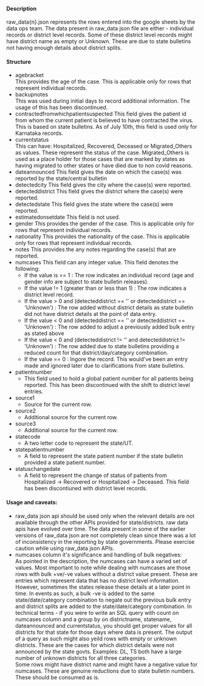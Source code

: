 #### Description
raw_data{n}.json represents the rows entered into the google sheets by the data ops team. The data present in raw_data json file are either - individual records or district level records. Some of these district level records might have district name as empty or Unknown. These are due to state bulletins not having enough details about district splits. 

#### Structure
- agebracket  
	This provides the age of the case. This is applicable only for rows that represent individual records.
- backupnotes  
	This was used during initial days to record additional information. The usage of this has been discontinued.
- contractedfromwhichpatientsuspected
	This field gives the patient id from whom the current patient is believed to have contracted the virus. This is based on state bulletins. As of July 10th, this field is used only for Karnataka records.
- currentstatus  
	This can have: Hospitalized, Recovered, Deceased or Migrated_Others as values. These represent the status of the case. Migrated_Others is used as a place holder for those cases that are marked by states as having migrated to other states or have died due to non covid reasons.
- dateannounced
	This field gives the date on which the case(s) was reported by the state/central bulletin
- detectedcity
	This field gives the city where the case(s) were reported.
- detecteddistrict
	This field gives the district where the case(s) were reported.
- detectedstate
	This field gives the state where the case(s) were reported.
- estimatedonsetdate
	This field is not used.
- gender
	This provides the gender of the case. This is applicable only for rows that represent individual records.
- nationality
	This provides the nationality of the case. This is applicable only for rows that represent individual records.
- notes
	This provides the any notes regarding the case(s) that are reported.
- numcases
	This field can any integer value. This field denotes the following:
	- If the value is == 1 : The row indicates an individual record (age and gender info are subject to state bulletin releases).
	- If the value != 1 (greater than or less than 1) : The row indicates a district level record.
	- If the value > 0 and (detecteddistrict == '' or detecteddistrict == 'Unknown') : The row added without district details as state bulletin did not have district details at the point of data entry.
	- If the value < 0 and (detecteddistrict == '' or detecteddistrict == 'Unknown') : The row added to adjust a previously added bulk entry as stated above
	- If the value < 0 and (detecteddistrict != '' and detecteddistrict != 'Unknown') : The row added due to state bulletins providing a reduced count for that district/day/category combination.
	- If the value == 0 : Ingore the record. This would've been an entry made and ignored later due to clarifications from state bulletins.
- patientnumber
	- This field used to hold a global patient number for all patients being reported. This has been discontinued with the shift to district level entries.
- source1
	- Source for the current row. 
- source2
	- Additional source for the current row. 
- source3
	- Additional source for the current row. 
- statecode
	- A two letter code to represent the state/UT.
- statepatientnumber
	- A field to represent the state patient number if the state bulletin provided a state patient number.
- statuschangedate
	- A field to represent the change of status of patients from Hospitalized -> Recovered or Hospitalized -> Deceased. This field has been discontiuned with district level records.


#### Usage and caveats:
- raw_data json api should be used only when the relevant details are not available through the other APIs provided for state/districts. raw data apis have evolved over time. The data present in some of the earlier versions of raw_data json are not completely clean since there was a lot of inconsistency in the reporting by state governments. Please exercise caution while using raw_data json APIs.
- numcases column it's significance and handling of bulk negatives:   
	As pointed in the description, the numcases can have a varied set of values. Most important to note while dealing with numcases are those rows with bulk +ve/-ve values without a district value present. These are entries which represent data that has no district level information. However, sometimes the states release these details at a later point in time. In events as such, a bulk -ve is added to the same state/date/category combination to negate out the previous bulk entry and district splits are added to the state/date/category combination. In technical terms - if you were to write an SQL query with count on numcases column and a group by on districtname, statename, dateannounced and currentstatus, you should get proper values for all districts for that state for those days where data is present. The output of a query as such might also yeild rows with empty or unknown districts. These are the cases for which district details were not announced by the state govts. Examples: DL, TS both have a large number of unknown districts for all three categories.   
	Some rows might have district name and might have a negative value for numcases. These are genuine reductions due to state bulletin numbers. These should be consumed as is.

